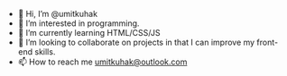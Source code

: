 - 👋 Hi, I’m @umitkuhak
- 👀 I’m interested in programming.
- 🌱 I’m currently learning HTML/CSS/JS
- 💞️ I’m looking to collaborate on projects in that I can improve my front-end skills.
- 📫 How to reach me umitkuhak@outlook.com

<!---
umitkuhak/umitkuhak is a ✨ special ✨ repository because its `README.md` (this file) appears on your GitHub profile.
You can click the Preview link to take a look at your changes.
--->
